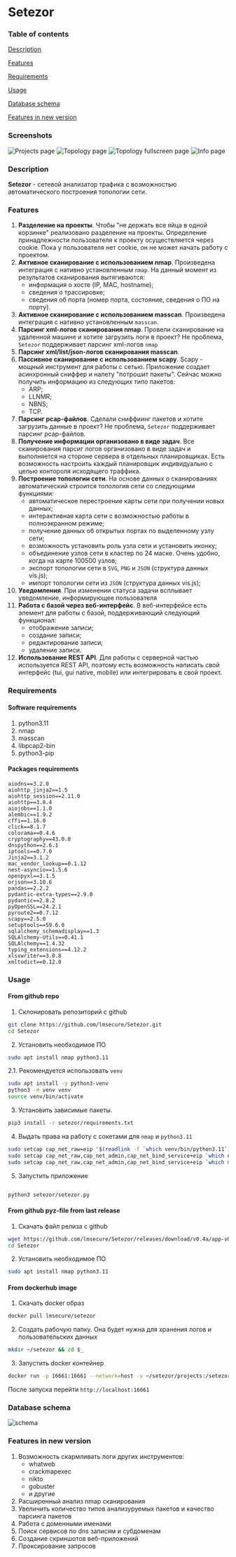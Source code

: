 # **Setezor**

### Table of contents
[Description](#description)

[Features](#features)

[Requirements](#requirements)

[Usage](#usage)

[Database schema](#database-schema)

[Features in new version](#features-in-new-version)

### Screenshots
![Projects page](setezor/docs/scr1.png)
![Topology page](setezor/docs/scr2.png)
![Topology fullscreen page](setezor/docs/scr3.png)
![Info page](setezor/docs/scr4.png)

### Description
**Setezor** - сетевой анализатор трафика с возможностью автоматического построения топологии сети. 

### Features
1. **Разделение на проекты**. Чтобы "не держать все яйца в одной корзинке" реализовано разделение на проекты. Определение принадлежности пользователя к проекту осуществляется через cookie. Пока у пользователя нет cookie, он не может начать работу с проектом.
1. **Активное сканирование с использованием nmap**. Произведена интеграция с нативно установленным `nmap`. На данный момент из результатов сканирования вытягиваются:
    - информация о хосте (IP, MAC, hostname);
    - сведения о трассировке;
    - сведения об порта (номер порта, состояние, сведения о ПО на порту).
1. **Активное сканирование с использованием masscan**. Произведена интеграция с нативно установленным `masscan`.
1. **Парсинг xml-логов сканирования nmap**. Провели сканирование на удаленной машине и хотите загрузить логи в проект? Не проблема, `Setezor` поддерживает парсинг xml-логов `nmap`
1. **Парсинг xml/list/json-логов сканирования masscan**.
1. **Пассивное сканирование с использованием scapy**. Scapy - мощный инструмент для работы с сетью. Приложение создает асинхронный сниффер и налету "потрошит пакеты". Сейчас можно получить информацию из следующих типо пакетов:
    - ARP;
    - LLNMR;
    - NBNS;
    - TCP.
1. **Парсинг pcap-файлов**. Сделали сниффиинг пакетов и хотите загрузить данные в проект? Не проблема, `Setezor` поддерживает парсинг pcap-файлов.
1. **Получение информации организовано в виде задач**. Все сканирования парсиг логов организовано в виде задач и выполняется на стороне сервера в отдельных планировщиках. Есть возможность настроить каждый планировщик индивидуально с целью контороля исходящего траффика.
1. **Построение топологии сети**. На основе данных о сканированиях автоматический строится топология сети со следующими функциями:
    - автоматическое перестроение карты сети при получении новых данных;
    - интерактивная карта сети с возможностью работы в полноэкранном режиме;
    - получение данных об открытых портах по выделенному узлу сети;
    - возможность установить роль узла сети и установить иконку;
    - объединение узлов сети в кластер по 24 маске. Очень удобно, когда на карте 100500 узлов;
    - экспорт топологии сети в `SVG`, `PNG` и `JSON` (структура данных vis.js);
    - импорт топологии сети из `JSON` (структура данных vis.js);
1. **Уведомления**. При изменении статуса задачи всплывает уведомление, информирующее пользователя
1. **Работа с базой через веб-интерфейс**. В веб-интерфейсе есть элемент для работы с базой, поддерживающий следующий функционал:
    - отображение записи;
    - создание записи;
    - редактирование записи;
    - удаление записи.
1. **Использование REST API**. Для работы с серверной частью используется REST API, поэтому есть возможность написать свой интерфейс (tui, gui native, mobile) или интегрировать в свой проект.

### Requirements
#### Software requirements
1. python3.11
1. nmap
2. masscan
3. libpcap2-bin
4. python3-pip

#### Packages requirements

```
aiodns==3.2.0
aiohttp_jinja2==1.5
aiohttp_session==2.11.0
aiohttp==3.8.4
aiojobs==1.1.0
alembic==1.9.2
cffi==1.16.0
click==8.1.7
colorama==0.4.6
cryptography==43.0.0
dnspython==2.6.1
iptools==0.7.0
Jinja2==3.1.2
mac_vendor_lookup==0.1.12
nest-asyncio==1.5.6
openpyxl==3.1.5
orjson==3.10.6
pandas==2.2.2
pydantic-extra-types==2.9.0
pydantic==2.8.2
pyOpenSSL==24.2.1
pyroute2==0.7.12
scapy==2.5.0
setuptools==59.6.0
sqlalchemy_schemadisplay==1.3
SQLAlchemy-Utils==0.41.1
SQLAlchemy==1.4.32
typing_extensions==4.12.2
xlsxwriter==3.0.8
xmltodict==0.12.0
```
### Usage
#### From github repo
1. Склонировать репозиторий с github 
```bash
git clone https://github.com/lmsecure/Setezor.git
cd Setezor
```
2. Установить необходимое ПО
```bash
sudo apt install nmap python3.11
```
2.1. Рекомендуется использовать `venv`
```bash
sudo apt install -y python3-venv
python3 -m venv venv
source venv/bin/activate
```
3. Установить зависимые пакеты. 
```bash
pip3 install -r setezor/requirements.txt
```
4. Выдать права на работу с сокетами для `nmap` и `python3.11`
```bash
sudo setcap cap_net_raw=eip "$(readlink -f `which venv/bin/python3.11`)"
sudo setcap cap_net_raw,cap_net_admin,cap_net_bind_service+eip `which nmap`
sudo setcap cap_net_raw,cap_net_admin,cap_net_bind_service+eip `which masscan`
```
5. Запустить приложение
```bash

python3 setezor/setezor.py
```
#### From github pyz-file from last release
1. Скачать файл релиза с github 
```bash
wget https://github.com/lmsecure/Setezor/releases/download/v0.4a/app-v0.4a.pyz
cd Setezor
```
2. Установить необходимое ПО
```bash
sudo apt install nmap python3.11
```

#### From dockerhub image
1. Скачать docker образ
```bash
docker pull lmsecure/setezor
```
2. Создать рабочую папку. Она будет нужна для хранения логов и пользовательских данных
```bash
mkdir ~/setezor && cd $_
```
3. Запустить docker контейнер
```bash
docker run -p 16661:16661 --network=host -v ~/setezor/projects:/setezor/projects -v ~/setezor/logs:/setezor/logs -d lmsecure/setezor:latest
```
После запуска перейти `http://localhost:16661`


### Database schema
![schema](setezor/docs/db_schema_full.png)

### Features in new version
1. Возможность скармливать логи других инструментов:
    - whatweb
    - crackmapexec
    - nikto
    - gobuster
    - и другие
1. Расширенный анализ nmap сканирования
1. Увеличить количество типов анализуруемых пакетов и качество парсинга пакетов
1. Работа с доменными именами
1. Поиск сервисов по dns записям и субдоменам
1. Создание скриншотов веб-приложений
1. Проксирование запросов

